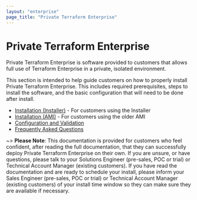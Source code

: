 ```yaml
---
layout: "enterprise"
page_title: "Private Terraform Enterprise"
---
```


# Private Terraform Enterprise

Private Terraform Enterprise is software provided to customers that allows full use of Terraform Enterprise in a private, isolated environment.

This section is intended to help guide customers on how to properly install Private Terraform Enterprise. This includes required prerequisites, steps to install the software, and the basic configuration that will need to be done after install.

- [Installation (Installer)](./install-installer.html) - For customers using the Installer
- [Installation (AMI)](./install-ami.html) - For customers using the older AMI
- [Configuration and Validation](./config.html)
- [Frequently Asked Questions](./faq.html)

~> **Please Note**: This documentation is provided for customers who feel confident, after reading the full documentation, that they can successfully deploy Private Terraform Enterprise on their own. If you are unsure, or have questions, please talk to your Solutions Engineer (pre-sales, POC or trial) or Technical Account Manager (existing customers). If you have read the documentation and are ready to schedule your install, please inform your Sales Engineer (pre-sales, POC or trial) or Technical Account Manager (existing customers) of your install time window so they can make sure they are available if necessary.
